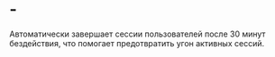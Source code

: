 # -
Автоматически завершает сессии пользователей после 30 минут бездействия, что помогает предотвратить угон активных сессий.
